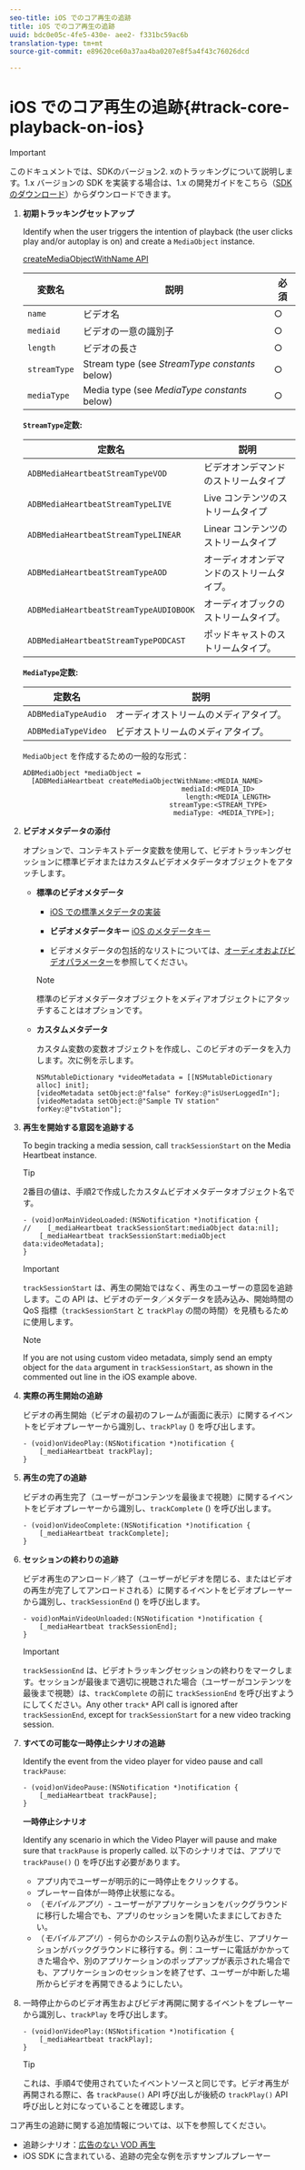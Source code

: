```yaml
---
seo-title: iOS でのコア再生の追跡
title: iOS でのコア再生の追跡
uuid: bdc0e05c-4fe5-430e- aee2- f331bc59ac6b
translation-type: tm+mt
source-git-commit: e89620ce60a37aa4ba0207e8f5a4f43c76026dcd

---
```



# iOS でのコア再生の追跡{#track-core-playback-on-ios}

>[!IMPORTANT]
>このドキュメントでは、SDKのバージョン2. xのトラッキングについて説明します。1.x バージョンの SDK を実装する場合は、1.x の開発ガイドをこちら（[SDK のダウンロード](/help/sdk-implement/download-sdks.md)）からダウンロードできます。

1. **初期トラッキングセットアップ**

   Identify when the user triggers the intention of playback (the user clicks play and/or autoplay is on) and create a `MediaObject` instance.

   [createMediaObjectWithName API](https://adobe-marketing-cloud.github.io/media-sdks/reference/ios/Classes/ADBMediaHeartbeat.html#//api/name/createMediaObjectWithName:mediaId:length:streamType:mediaType:)

   | 変数名 | 説明 | 必須 |
   |---|---|---|
   | `name` | ビデオ名 | ○ |
   | `mediaid` | ビデオの一意の識別子 | ○ |
   | `length` | ビデオの長さ | ○ |
   | `streamType` | Stream type (see _StreamType constants_ below) | ○ |
   | `mediaType` | Media type (see _MediaType constants_ below) | ○ |

   **`StreamType`定数:**

   | 定数名 | 説明 |
   |---|---|
   | `ADBMediaHeartbeatStreamTypeVOD` | ビデオオンデマンドのストリームタイプ |
   | `ADBMediaHeartbeatStreamTypeLIVE` | Live コンテンツのストリームタイプ |
   | `ADBMediaHeartbeatStreamTypeLINEAR` | Linear コンテンツのストリームタイプ |
   | `ADBMediaHeartbeatStreamTypeAOD` | オーディオオンデマンドのストリームタイプ。 |
   | `ADBMediaHeartbeatStreamTypeAUDIOBOOK` | オーディオブックのストリームタイプ。 |
   | `ADBMediaHeartbeatStreamTypePODCAST` | ポッドキャストのストリームタイプ。 |

   **`MediaType`定数:**

   | 定数名 | 説明 |
   |---|---|
   | `ADBMediaTypeAudio` | オーディオストリームのメディアタイプ。 |
   | `ADBMediaTypeVideo` | ビデオストリームのメディアタイプ。 |

   `MediaObject` を作成するための一般的な形式：

   ```
   ADBMediaObject *mediaObject =  
     [ADBMediaHeartbeat createMediaObjectWithName:<MEDIA_NAME> 
                                          mediaId:<MEDIA_ID> 
                                           length:<MEDIA_LENGTH>                       
                                       streamType:<STREAM_TYPE> 
                                        mediaType: <MEDIA_TYPE>];
   ```

1. **ビデオメタデータの添付**

   オプションで、コンテキストデータ変数を使用して、ビデオトラッキングセッションに標準ビデオまたはカスタムビデオメタデータオブジェクトをアタッチします。

   * **標準のビデオメタデータ**

      * [iOS での標準メタデータの実装](/help/sdk-implement/track-av-playback/impl-std-metadata/impl-std-metadata-ios.md)
      * **ビデオメタデータキー**
         [iOS のメタデータキー](/help/sdk-implement/track-av-playback/impl-std-metadata/ios-metadata-keys.md)

      * ビデオメタデータの包括的なリストについては、[オーディオおよびビデオパラメーター](/help/metrics-and-metadata/audio-video-parameters.md)を参照してください。
      >[!NOTE]
      >
      >標準のビデオメタデータオブジェクトをメディアオブジェクトにアタッチすることはオプションです。

   * **カスタムメタデータ**

      カスタム変数の変数オブジェクトを作成し、このビデオのデータを入力します。次に例を示します。

      ```
      NSMutableDictionary *videoMetadata = [[NSMutableDictionary alloc] init]; 
      [videoMetadata setObject:@"false" forKey:@"isUserLoggedIn"]; 
      [videoMetadata setObject:@"Sample TV station" forKey:@"tvStation"];
      ```


1. **再生を開始する意図を追跡する**

   To begin tracking a media session, call `trackSessionStart` on the Media Heartbeat instance.

   >[!TIP]
   >
   >2番目の値は、手順2で作成したカスタムビデオメタデータオブジェクト名です。

   ```
   - (void)onMainVideoLoaded:(NSNotification *)notification { 
   //    [_mediaHeartbeat trackSessionStart:mediaObject data:nil]; 
       [_mediaHeartbeat trackSessionStart:mediaObject data:videoMetadata]; 
   }
   ```

   >[!IMPORTANT]
   >
   >`trackSessionStart` は、再生の開始ではなく、再生のユーザーの意図を追跡します。この API は、ビデオのデータ／メタデータを読み込み、開始時間の QoS 指標（`trackSessionStart` と `trackPlay` の間の時間）を見積もるために使用します。

   >[!NOTE]
   >
   >If you are not using custom video metadata, simply send an empty object for the `data` argument in `trackSessionStart`, as shown in the commented out line in the iOS example above.

1. **実際の再生開始の追跡**

   ビデオの再生開始（ビデオの最初のフレームが画面に表示）に関するイベントをビデオプレーヤーから識別し、`trackPlay` () を呼び出します。

   ```
   - (void)onVideoPlay:(NSNotification *)notification { 
       [_mediaHeartbeat trackPlay]; 
   }
   ```

1. **再生の完了の追跡**

   ビデオの再生完了（ユーザーがコンテンツを最後まで視聴）に関するイベントをビデオプレーヤーから識別し、`trackComplete` () を呼び出します。

   ```
   - (void)onVideoComplete:(NSNotification *)notification { 
       [_mediaHeartbeat trackComplete]; 
   }
   ```

1. **セッションの終わりの追跡**

   ビデオ再生のアンロード／終了（ユーザーがビデオを閉じる、またはビデオの再生が完了してアンロードされる）に関するイベントをビデオプレーヤーから識別し、`trackSessionEnd` () を呼び出します。

   ```
   - void)onMainVideoUnloaded:(NSNotification *)notification { 
       [_mediaHeartbeat trackSessionEnd]; 
   }
   ```

   >[!IMPORTANT]
   >
   >`trackSessionEnd` は、ビデオトラッキングセッションの終わりをマークします。セッションが最後まで適切に視聴された場合（ユーザーがコンテンツを最後まで視聴）は、`trackComplete` の前に `trackSessionEnd` を呼び出すようにしてください。Any other `track*` API call is ignored after `trackSessionEnd`, except for `trackSessionStart` for a new video tracking session.

1. **すべての可能な一時停止シナリオの追跡**

   Identify the event from the video player for video pause and call `trackPause`:

   ```
   - (void)onVideoPause:(NSNotification *)notification { 
       [_mediaHeartbeat trackPause]; 
   }
   ```

   **一時停止シナリオ**

   Identify any scenario in which the Video Player will pause and make sure that `trackPause` is properly called. 以下のシナリオでは、アプリで `trackPause()` () を呼び出す必要があります。

   * アプリ内でユーザーが明示的に一時停止をクリックする。
   * プレーヤー自体が一時停止状態になる。
   * （*モバイルアプリ*）- ユーザーがアプリケーションをバックグラウンドに移行した場合でも、アプリのセッションを開いたままにしておきたい。
   * （*モバイルアプリ*）- 何らかのシステムの割り込みが生じ、アプリケーションがバックグラウンドに移行する。例：ユーザーに電話がかかってきた場合や、別のアプリケーションのポップアップが表示された場合でも、アプリケーションのセッションを終了せず、ユーザーが中断した場所からビデオを再開できるようにしたい。

1. 一時停止からのビデオ再生およびビデオ再開に関するイベントをプレーヤーから識別し、`trackPlay` を呼び出します。

   ```
   - (void)onVideoPlay:(NSNotification *)notification { 
       [_mediaHeartbeat trackPlay]; 
   }
   ```

   >[!TIP]
   >
   >これは、手順4で使用されていたイベントソースと同じです。ビデオ再生が再開される際に、各 `trackPause()` API 呼び出しが後続の `trackPlay()` API 呼び出しと対になっていることを確認します。

コア再生の追跡に関する追加情報については、以下を参照してください。

* 追跡シナリオ：[広告のない VOD 再生](/help/sdk-implement/tracking-scenarios/vod-no-intrs-details.md)
* iOS SDK に含まれている、追跡の完全な例を示すサンプルプレーヤー

